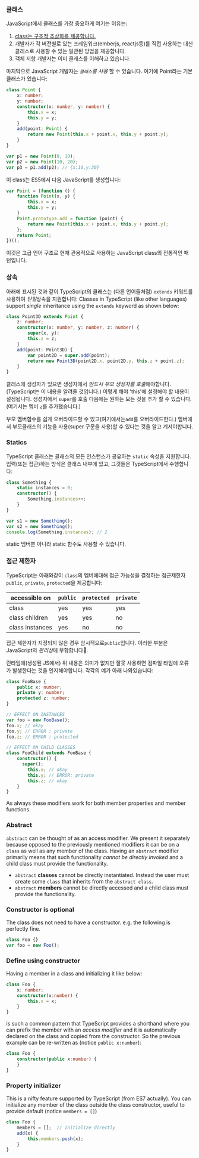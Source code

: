 ### 클래스
JavaScript에서 클래스를 가장 중요하게 여기는 이유는:
1. [class는 구조적 추상화를 제공합니다.](./tips/classesAreUseful.md)
1. 개발자가 각 버전별로 있는 프레임워크(emberjs, reactjs등)를 직접 사용하는 대신 클래스로 사용할 수 있는 일관된 방법을 제공합니다.
1. 객체 지향 개발자는 이미 클래스를 이해하고 있습니다.

마지막으로 JavaScript 개발자는 *`클래스`를 사용* 할 수 있습니다. 여기에 Point라는 기본 클래스가 있습니다:
```ts
class Point {
    x: number;
    y: number;
    constructor(x: number, y: number) {
        this.x = x;
        this.y = y;
    }
    add(point: Point) {
        return new Point(this.x + point.x, this.y + point.y);
    }
}

var p1 = new Point(0, 10);
var p2 = new Point(10, 20);
var p3 = p1.add(p2); // {x:10,y:30}
```
이 class는 ES5에서 다음 JavaScript를 생성합니다:
```ts
var Point = (function () {
    function Point(x, y) {
        this.x = x;
        this.y = y;
    }
    Point.prototype.add = function (point) {
        return new Point(this.x + point.x, this.y + point.y);
    };
    return Point;
})();
```
이것은 고급 언어 구조로 현재 관용적으로 사용하는 JavaScript class의 전통적인 패턴입니다.

### 상속
아래에 표시된 것과 같이 TypeScript의 클래스는 (다른 언어들처럼) `extends` 키워드를 사용하여 *단일*상속을 지원합니다:
Classes in TypeScript (like other languages) support *single* inheritance using the `extends` keyword as shown below:

```ts
class Point3D extends Point {
    z: number;
    constructor(x: number, y: number, z: number) {
        super(x, y);
        this.z = z;
    }
    add(point: Point3D) {
        var point2D = super.add(point);
        return new Point3D(point2D.x, point2D.y, this.z + point.z);
    }
}
```
클래스에 생성자가 있으면 생성자에서 *반드시 부모 생성자를 호출*해야합니다.(TypeScript는 이 내용을 알려줄 것입니다.) 이렇게 해야 'this'에 설정해야 할 내용이 설정됩니다. 생성자에서 `super`를 호출 다음에는 원하는 모든 것을 추가 할 수 있습니다.(여기서는 멤버 `z`를 추가했습니다.)

부모 멤버함수를 쉽게 오버라이드할 수 있고(여기에서는`add`를 오버라이드한다.) 멤버에서 부모클래스의 기능을 사용(super 구문을 사용)할 수 있다는 것을 알고 계셔야합니다.

### Statics
TypeScript 클래스는 클래스의 모든 인스턴스가 공유하는 `static` 속성을 지원합니다. 입력(또는 접근)하는 방식은 클래스 내부에 있고, 그것들은 TypeScript에서 수행합니다:

```ts
class Something {
    static instances = 0;
    constructor() {
        Something.instances++;
    }
}

var s1 = new Something();
var s2 = new Something();
console.log(Something.instances); // 2
```

static 멤버뿐 아니라 static 함수도 사용할 수 있습니다.

### 접근 제한자
TypeScript는 아래와같이 `class`의 멤버에대해 접근 가능성을 결정하는 접근제한자 `public`, `private`, `protected`을 제공합니다:

| accessible on   | `public` | `protected` | `private` |
|-----------------|----------|-------------|-----------|
| class           | yes      | yes         | yes       |
| class children  | yes      | yes         | no        |
| class instances | yes      | no          | no        |


접근 제한자가 지정되지 않은 경우 암시적으로`public`입니다. 이러한 부분은 JavaScript의 *편리성*에 부합합니다🌹.

런타임에(생성된 JS에서) 위 내용은 의미가 없지만 잘못 사용하면 컴파일 타임에 오류가 발생한다는 것을 인지해야합니다. 각각의 예가 아래 나와있습니다:

```ts
class FooBase {
    public x: number;
    private y: number;
    protected z: number;
}

// EFFECT ON INSTANCES
var foo = new FooBase();
foo.x; // okay
foo.y; // ERROR : private
foo.z; // ERROR : protected

// EFFECT ON CHILD CLASSES
class FooChild extends FooBase {
    constructor() {
      super();
        this.x; // okay
        this.y; // ERROR: private
        this.z; // okay
    }
}
```

As always these modifiers work for both member properties and member functions.

### Abstract
`abstract` can be thought of as an access modifier. We present it separately because opposed to the previously mentioned modifiers it can be on a `class` as well as any member of the class. Having an `abstract` modifier primarily means that such functionality *cannot be directly invoked* and a child class must provide the functionality.

* `abstract` **classes** cannot be directly instantiated. Instead the user must create some `class` that inherits from the `abstract class`.
* `abstract` **members** cannot be directly accessed and a child class must provide the functionality.

### Constructor is optional

The class does not need to have a constructor. e.g. the following is perfectly fine. 

```ts
class Foo {}
var foo = new Foo();
```

### Define using constructor

Having a member in a class and initializing it like below:

```ts
class Foo {
    x: number;
    constructor(x:number) {
        this.x = x;
    }
}
```
is such a common pattern that TypeScript provides a shorthand where you can prefix the member with an *access modifier* and it is automatically declared on the class and copied from the constructor. So the previous example can be re-written as (notice `public x:number`):

```ts
class Foo {
    constructor(public x:number) {
    }
}
```

### Property initializer
This is a nifty feature supported by TypeScript (from ES7 actually). You can initialize any member of the class outside the class constructor, useful to provide default (notice `members = []`)

```ts
class Foo {
    members = [];  // Initialize directly
    add(x) {
        this.members.push(x);
    }
}
```

